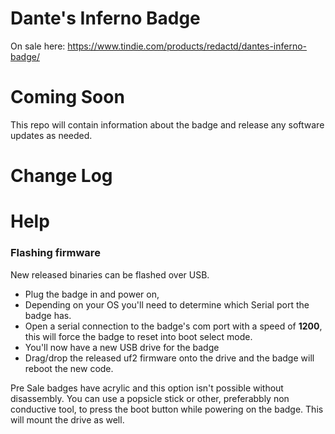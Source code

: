 # Dante's Inferno Badge
On sale here: https://www.tindie.com/products/redactd/dantes-inferno-badge/

# Coming Soon
This repo will contain information about the badge and release any software updates as needed.

# Change Log

# Help

### Flashing firmware

New released binaries can be flashed over USB. 
 - Plug the badge in and power on,
 - Depending on your OS you'll need to determine which Serial port the badge has.
 - Open a serial connection to the badge's com port with a speed of **1200**, this will force the badge to reset into boot select mode.
 - You'll now have a new USB drive for the badge
 - Drag/drop the released uf2 firmware onto the drive and the badge will reboot the new code. 

Pre Sale badges have acrylic and this option isn't possible without disassembly. 
You can use a popsicle stick or other, preferabbly non conductive tool, to press the boot button while powering on the badge. This will mount the drive as well.
